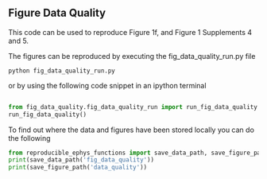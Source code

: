 ## Figure Data Quality

This code can be used to reproduce Figure 1f, and Figure 1 Supplements 4 and 5.

The figures can be reproduced by executing the fig_data_quality_run.py file 
```
python fig_data_quality_run.py
```

or by using the following code snippet in an ipython terminal

```python

from fig_data_quality.fig_data_quality_run import run_fig_data_quality
run_fig_data_quality()

```

To find out where the data and figures have been stored locally you can do the following
```python
from reproducible_ephys_functions import save_data_path, save_figure_path
print(save_data_path('fig_data_quality'))
print(save_figure_path('data_quality'))
```